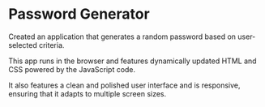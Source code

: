 # Password Generator

Created an application that generates a random password based on user-selected criteria. 

This app runs in the browser and features dynamically updated HTML and CSS powered by the JavaScript code.

It also features a clean and polished user interface and is responsive, ensuring that it adapts to multiple screen sizes.